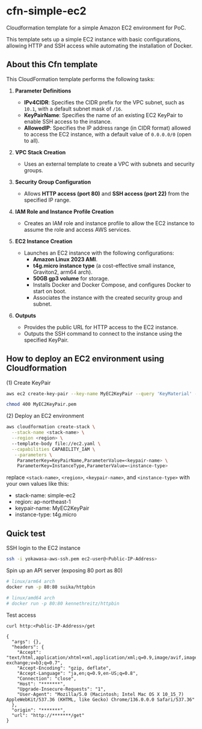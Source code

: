 # cfn-simple-ec2

Cloudformation template for a simple Amazon EC2 environment  for PoC.

This template sets up a simple EC2 instance with basic configurations, allowing HTTP and SSH access while automating the installation of Docker.

## About this Cfn template

This CloudFormation template performs the following tasks:

1. **Parameter Definitions**

   - **IPv4CIDR**: Specifies the CIDR prefix for the VPC subnet, such as `10.1`, with a default subnet mask of `/16`.
   - **KeyPairName**: Specifies the name of an existing EC2 KeyPair to enable SSH access to the instance.
   - **AllowedIP**: Specifies the IP address range (in CIDR format) allowed to access the EC2 instance, with a default value of `0.0.0.0/0` (open to all).
2. **VPC Stack Creation**

   - Uses an external template to create a VPC with subnets and security groups.
3. **Security Group Configuration**

   - Allows **HTTP access (port 80)** and **SSH access (port 22)** from the specified IP range.
4. **IAM Role and Instance Profile Creation**

   - Creates an IAM role and instance profile to allow the EC2 instance to assume the role and access AWS services.
5. **EC2 Instance Creation**

   - Launches an EC2 instance with the following configurations:
     - **Amazon Linux 2023 AMI**.
     - **t4g.micro instance type** (a cost-effective small instance, Graviton2, arm64 arch).
     - **50GB gp3 volume** for storage.
     - Installs Docker and Docker Compose, and configures Docker to start on boot.
     - Associates the instance with the created security group and subnet.
6. **Outputs**

   - Provides the public URL for HTTP access to the EC2 instance.
   - Outputs the SSH command to connect to the instance using the specified KeyPair.

## How to deploy an EC2 environment using Cloudformation

(1) Create KeyPair

```sh
aws ec2 create-key-pair --key-name MyEC2KeyPair --query 'KeyMaterial' --output text > MyEC2KeyPair.pem

chmod 400 MyEC2KeyPair.pem
```

(2) Deploy an EC2 environment

```sh
aws cloudformation create-stack \
  --stack-name <stack-name> \
  --region <region> \ 
  --template-body file://ec2.yaml \
  --capabilities CAPABILITY_IAM \
   --parameters \
    ParameterKey=KeyPairName,ParameterValue=<keypair-name> \
    ParameterKey=InstanceType,ParameterValue=<instance-type>
```

replace `<stack-name>`, `<region>`, `<keypair-name>`, and `<instance-type>` with your own values like this:

- stack-name: simple-ec2
- region: ap-northeast-1
- keypair-name: MyEC2KeyPair
- instance-type: t4g.micro

## Quick test

SSH login to the EC2 instance

```sh
ssh -i yokawasa-aws-ssh.pem ec2-user@<Public-IP-Address>
```

Spin up an API server (exposing 80 port as 80)

```sh
# linux/arm64 arch
docker run -p 80:80 suika/httpbin

# linux/amd64 arch
# docker run -p 80:80 kennethreitz/httpbin
```

Test access

```
curl http:<Public-IP-Address>/get

{
  "args": {}, 
  "headers": {
    "Accept": "text/html,application/xhtml+xml,application/xml;q=0.9,image/avif,image/webp,image/apng,*/*;q=0.8,application/signed-exchange;v=b3;q=0.7", 
    "Accept-Encoding": "gzip, deflate", 
    "Accept-Language": "ja,en;q=0.9,en-US;q=0.8", 
    "Connection": "close", 
    "Host": "*******", 
    "Upgrade-Insecure-Requests": "1", 
    "User-Agent": "Mozilla/5.0 (Macintosh; Intel Mac OS X 10_15_7) AppleWebKit/537.36 (KHTML, like Gecko) Chrome/136.0.0.0 Safari/537.36"
  }, 
  "origin": "*******", 
  "url": "http://*******/get"
}
```
